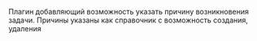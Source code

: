 Плагин добавляющий возможность указать причину возникновения задачи. Причины указаны как справочник с возможность создания, удаления
